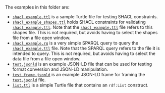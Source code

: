 The examples in this folder are:

* [`shacl_example.ttl`](shacl_example.ttl) is a sample Turtle file for testing SHACL constraints.
* [`shacl_example_shapes.ttl`](shacl_example_shapes.ttl) holds SHACL constraints for validating [`shacl_example.ttl`](shacl_example.ttl). Note that the [`shacl_example.ttl`](shacl_example.ttl) file refers to this shapes file. This is not required, but avoids having to select the shapes file from a file open window.
* [`shacl_example.rq`](shacl_example.rq) is a very simple SPARQL query to query the [`shacl_example.ttl`](shacl_example.ttl) file. Note that the SPARQL query refers to the file it is intended to query. This is not required, but avoids having to select the data file from a file open window.
* [`test.jsonld`](test.jsonld) is an example JSON-LD file that can be used for testing format conversion and JSON-LD manipulation.
* [`test_frame.jsonld`](test_frame.jsonld) is an example JSON-LD frame for framing the [`test.jsonld`](test.jsonld) file.
* [`list.ttl`](list.ttl) is a simple Turtle file that contains an `rdf:List` construct.
